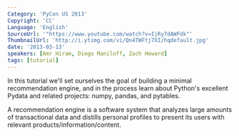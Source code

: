 ```yaml
---
Category: 'PyCon US 2013'
Copyright: 'CC'
Language: 'English'
SourceUrl: '"https://www.youtube.com/watch?v=IjRy7dAWFdk"'
ThumbnailUrl: 'http://i.ytimg.com/vi/Qn4TWFtj7XI/hqdefault.jpg'
date: '2013-03-13'
speakers: [Amr Hiram, Diego Maniloff, Zach Howard]
tags: [tutorial]
---
```

In this tutorial we'll set ourselves the goal of building a minimal recommendation engine, and in the process learn about Python's excellent Pydata and related projects: numpy, pandas, and pytables.

A recommendation engine is a software system that analyzes large amounts of transactional data and distills personal profiles to present its users with relevant products/information/content.